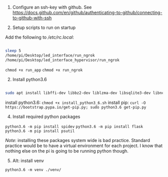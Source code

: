 
1. Configure an ssh-key with github. See https://docs.github.com/en/github/authenticating-to-github/connecting-to-github-with-ssh


2. Setup scripts to run on startup

Add the following to */etc/rc.local*:

```bash

sleep 5
/home/pi/Desktop/led_interface/run_ngrok
/home/pi/Desktop/led_interface_hypervisor/run_ngrok
``` 

`chmod +x run_app`
`chmod +x run_ngrok`


2. Install python3.6
```bash

sudo apt install libffi-dev libbz2-dev liblzma-dev libsqlite3-dev libncurses5-dev libgdbm-dev zlib1g-dev libreadline-dev libssl-dev tk-dev build-essential libncursesw5-dev libc6-dev openssl git
```

install python3.6: `chmod +x install_python3_6.sh`
install pip: `curl -O https://bootstrap.pypa.io/get-pip.py; sudo python3.6 get-pip.py`





4. Install required python packages

`python3.6 -m pip install spidev`
`python3.6 -m pip install flask`
`python3.6 -m pip install psutil`

*Note*: installing these packages system wide is bad practice. Standard practice would be to have
a virtual environment for each project. I know that nothing else on the pi is going to be running
python though. 


5. Alt: install venv

`python3.6 -m venv ./venv/`